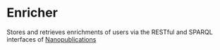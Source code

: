 # Enricher

Stores and retrieves enrichments of users via the RESTful and SPARQL interfaces of [Nanopublications](https://nanopub.net/)
